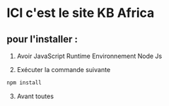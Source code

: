 # ICI c'est le site KB Africa

## pour l'installer :

1. Avoir JavaScript Runtime Environnement Node Js

2. Exécuter la commande suivante
```bash 
npm install 
```
3. Avant toutes 